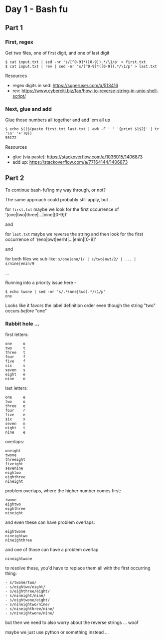 # Day 1 - Bash fu

## Part 1

### First, regex

Get two files, one of first digit, and one of last digit

```
$ cat input.txt | sed -nr 's/[^0-9]*([0-9]).*/\1/p' > first.txt
$ cat input.txt | rev | sed -nr 's/[^0-9]*([0-9]).*/\1/p' > last.txt
```

Resources

- regex digits in sed: https://superuser.com/a/513416
- rev: https://www.cyberciti.biz/faq/how-to-reverse-string-in-unix-shell-script/

### Next, glue and add

Glue those numbers all together and add 'em all up

```
$ echo $(($(paste first.txt last.txt | awk -F ' ' '{print $1$2}' | tr '\n' '+')0))
55172
```

Resources

- glue (via paste): https://stackoverflow.com/a/1036015/1406873
- add up: https://stackoverflow.com/a/77164144/1406873

## Part 2

To continue bash-fu'ing my way through, or not?

The same approach could probably still apply, but ..

for `first.txt` maybe we look for the first occurrence of '(one|two|three|...|nine|[0-9])'

and

for `last.txt` maybe we reverse the string and then look for the first occurrence of '(eno|owt|eerht|...|enin|[0-9]'

and 

for both files we sub like: `s/one|eno/1/ | s/two|owt/2/ | ... | s/nine|enin/9`

...

Running into a priority issue here -

```
$ echo twone | sed -nr 's/.*(one|two).*/\1/p' 
one
```

Looks like it favors the label definition order even though the string "two" occurs *before* "one"

### Rabbit hole ...

first letters:

```
one     o
two     t
three   t
four    f
five    f
six     s
seven   s
eight   e
nine    n
```

last letters:

```
one     e
two     o
three   e
four    r
five    e
six     x
seven   n
eight   t
nine    e
```

overlaps:

```
oneight
twone
threeight
fiveight
sevenine
eightwo
eighthree
nineight
```

problem overlaps, where the higher number comes first:

```
twone
eightwo
eighthree
nineight
```

and even these can have problem overlaps:

```
eightwone
nineightwo
nineighthree
```

and one of those can have a problem overlap

```
nineightwone
```

to resolve these, you'd have to replace them all with the first occurring thing:

```
- s/twone/two/
- s/eightwo/eight/
- s/eighthree/eight/
- s/nineight/nine/
- s/eightwone/eight/
- s/nineightwo/nine/
- s/nineighthree/nine/
- s/nineightwone/nine/
```

but then we need to also worry about the reverse strings ... woof

maybe we just use python or something instead ...
